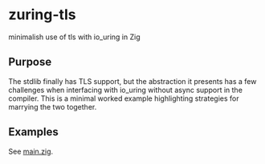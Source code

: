 # zuring-tls

minimalish use of tls with io_uring in Zig

## Purpose

The stdlib finally has TLS support, but the abstraction it presents has a few challenges when interfacing with io_uring without async support in the compiler. This is a minimal worked example highlighting strategies for marrying the two together.

## Examples

See [main.zig](https://github.com/hmusgrave/zuring-tls/blob/master/src/main.zig).
